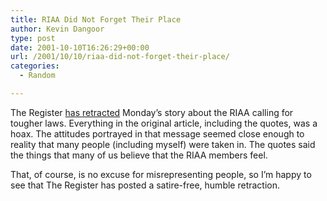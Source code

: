 ```yaml
---
title: RIAA Did Not Forget Their Place
author: Kevin Dangoor
type: post
date: 2001-10-10T16:26:29+00:00
url: /2001/10/10/riaa-did-not-forget-their-place/
categories:
  - Random

---
```

The Register [has retracted][1] Monday&#8217;s story about the RIAA calling for tougher laws. Everything in the original article, including the quotes, was a hoax. The attitudes portrayed in that message seemed close enough to reality that many people (including myself) were taken in. The quotes said the things that many of us believe that the RIAA members feel.
  
<!--more-->


  
That, of course, is no excuse for misrepresenting people, so I&#8217;m happy to see that The Register has posted a satire-free, humble retraction.

 [1]: http://www.theregister.co.uk/content/31/22138.html